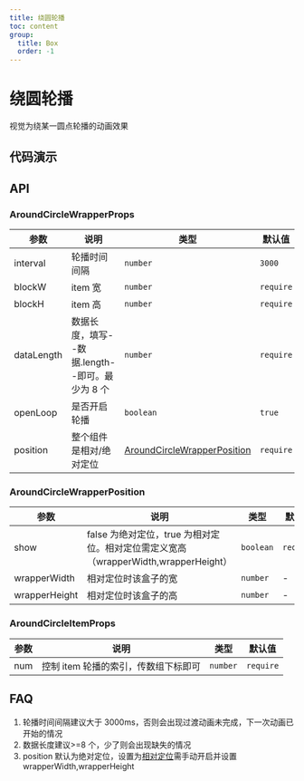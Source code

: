 ```yaml
---
title: 绕圆轮播
toc: content
group:
  title: Box
  order: -1
---
```


# 绕圆轮播

视觉为绕某一圆点轮播的动画效果

## 代码演示

<code src="../../demo/box/around-circle-loop" title='基础使用'></code>

## API

### AroundCircleWrapperProps

| 参数 | 说明 | 类型 | 默认值 |
| --- | --- | --- | --- |
| interval | 轮播时间间隔 | `number` | `3000` |
| blockW | item 宽 | `number` | `require` |
| blockH | item 高 | `number` | `require` |
| dataLength | 数据长度，填写--数据.length--即可。最少为 8 个 | `number` | `require` |
| openLoop | 是否开启轮播 | `boolean` | `true` |
| position | 整个组件是相对/绝对定位 | [AroundCircleWrapperPosition](#aroundcirclewrapperposition) | `require` |

### AroundCircleWrapperPosition

| 参数 | 说明 | 类型 | 默认值 |
| --- | --- | --- | --- |
| show | false 为绝对定位，true 为相对定位。相对定位需定义宽高（wrapperWidth,wrapperHeight） | `boolean` | `require` |
| wrapperWidth | 相对定位时该盒子的宽 | `number` | - |
| wrapperHeight | 相对定位时该盒子的高 | `number` | - |

### AroundCircleItemProps

| 参数 | 说明                                 | 类型     | 默认值    |
| ---- | ------------------------------------ | -------- | --------- |
| num  | 控制 item 轮播的索引，传数组下标即可 | `number` | `require` |

## FAQ

1. 轮播时间间隔建议大于 3000ms，否则会出现过渡动画未完成，下一次动画已开始的情况
2. 数据长度建议>=8 个，少了则会出现缺失的情况
3. position 默认为绝对定位，设置为[相对定位](#aroundcirclewrapperposition)需手动开启并设置 wrapperWidth,wrapperHeight
